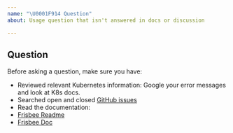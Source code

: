 ```yaml
---
name: "\U0001F914 Question"
about: Usage question that isn't answered in docs or discussion

---
```


## Question

Before asking a question, make sure you have:

- Reviewed relevant Kubernetes information: Google your error messages and look at K8s docs.
- Searched open and closed [GitHub issues](https://github.com/CARV-ICS-FORTH/frisbee/issues)
- Read the documentation:
- [Frisbee Readme](https://github.com/CARV-ICS-FORTH/frisbee/blob/main/README.md)
- [Frisbee Doc](https://github.com/CARV-ICS-FORTH/frisbee/tree/main/docs)
